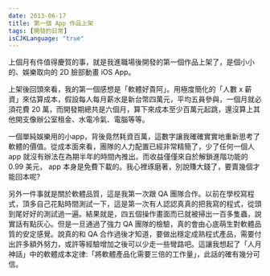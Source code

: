 ```yaml
---
date: 2013-06-17
title: 第一個 App 作品上架
tags: [開發的日常]
isCJKLanguage: "true"
---
```


上個月有件值得慶賀的事，就是我進職場後開發的第一個作品上架了，是個小小的、娛樂取向的 2D 臉部動畫 iOS App。

上架後回頭來看，我的第一個感想是「軟體好貴阿」。用極度簡化的「人數 x 薪資」來估算成本，假設每人每月薪水是新台幣四萬元，平均五員參與，一個月就必須花費 20 萬，而開發期總共是六個月，算下來成本至少百萬元起跳，還沒算上其他開支像辦公室租金、水電冷氣、電腦等等。

一個單純娛樂用的小app，背後竟然耗資百萬，這數字讓我確確實實地重新思考了軟體的價值。從成本面來看，團隊的人力配置已經非常精簡了，少了任何一個人 app 就沒有辦法在為期半年的時間內推出。而收益僅僅來自於解鎖進階功能的 0.99 美元， app 本身是免費下載的。我心裡琢磨著，別說賺大錢了，要賣幾個才能回本呢?

另外一件事就是關於軟體品質，這是我第一次跟 QA 團隊合作。以前在學校寫程式，頂多自己花點時間測試一下，這是第一次有人認認真真的把我寫的程式，從頭到尾好好的測試過一遍。結果就是，四五個操作畫面而已就被掃出一百多隻蟲，說實話有點灰心。但是一旦通過了強力 QA 團隊的檢驗，真的會由心底萌生對軟體品質的安定感覺。說真的和 QA 合作過後才知道，要做出穩定成熟程式產品，需要付出許多額外努力，或許等經驗增加之後可以少走一些彎路吧。這讓我想起了「人月神話」中的軟體成本定律:「將軟體產品化需要三倍的工作量」，此話的確有幾分可信。

